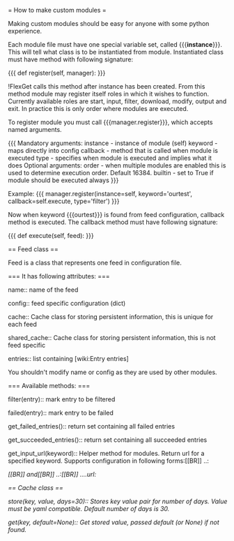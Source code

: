 = How to make custom modules =

Making custom modules should be easy for anyone with some python experience.

Each module file must have one special variable set, called {{{__instance__}}}. This will tell what class is to be instantiated from module.
Instantiated class must have method with following signature:

{{{
def register(self, manager):
}}}

!FlexGet calls this method after instance has been created. From this method module may register itself roles in which it wishes to function.
Currently available roles are start, input, filter, download, modify, output and exit. In practice this is only order where modules are executed.

To register module you must call {{{manager.register}}}, which accepts named arguments.

{{{
Mandatory arguments:
    instance    - instance of module (self)
    keyword     - maps directly into config
    callback    - method that is called when module is executed
    type        - specifies when module is executed and implies what it does
Optional arguments:
    order       - when multiple modules are enabled this is used to
                  determine execution order. Default 16384.
    builtin     - set to True if module should be executed always
}}}

Example:
{{{
  manager.register(instance=self, keyword='ourtest', callback=self.execute, type='filter')
}}}

Now when keyword {{{ourtest}}} is found from feed configuration, callback method is executed. The callback method must have following signature:

{{{
def execute(self, feed):
}}}

== Feed class ==

Feed is a class that represents one feed in configuration file.

=== It has following attributes: ===

 name::
  name of the feed

 config::
  feed specific configuration (dict)

 cache::
  Cache class for storing persistent information, this is unique for each feed

 shared_cache::
  Cache class for storing persistent information, this is not feed specific

 entries::
  list containing [wiki:Entry entries]

You shouldn't modify name or config as they are used by other modules.

=== Available methods: ===

 filter(entry)::
  mark entry to be filtered

 failed(entry)::
  mark entry to be failed

 get_failed_entries()::
  return set containing all failed entries

 get_succeeded_entries()::
  return set containing all succeeded entries

 get_input_url(keyword)::
  Helper method for modules. Return url for a specified keyword.
  Supports configuration in following forms:[[BR]]
  ..<keyword>: <address>[[BR]]
  and[[BR]]
  ..<keyword>:[[BR]]
  ....url: <address>

== Cache class ==

  store(key, value, days=30)::
    Stores key value pair for number of days. Value must be yaml compatible. Default number of days is 30.

  get(key, default=None)::
    Get stored value, passed default (or None) if not found.